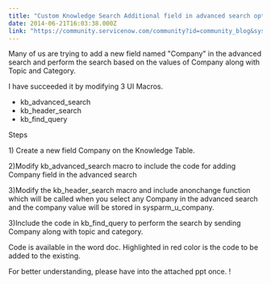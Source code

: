 ```yaml
---
title: "Custom Knowledge Search Additional field in advanced search option"
date: 2014-06-21T16:03:38.000Z
link: "https://community.servicenow.com/community?id=community_blog&sys_id=62bc2e25dbd0dbc01dcaf3231f96198c"
---
```

<p>Many of us are trying to add a new field named "Company" in the advanced search and perform the search based on the values of Company along with Topic and Category.</p><p>I have succeeded it by modifying 3 UI Macros.</p><ul><li>kb_advanced_search</li><li>kb_header_search</li><li>kb_find_query</li></ul><p></p><p>Steps</p><p>1) Create a new field Company on the Knowledge Table.</p><p>2)Modify kb_advanced_search macro to include the code for adding Company field in the advanced search</p><p>3)Modify the kb_header_search macro and include anonchange function which will be called when you select any Company in the advanced search and the company value will be stored in sysparm_u_company.</p><p>3)Include the code in kb_find_query to perform the search by sending Company along with topic and category.</p><p></p><p>Code is available in the word doc. Highlighted in red color is the code to be added to the existing.</p><p></p><p>For better understanding, please have into the attached ppt once. !</p>
